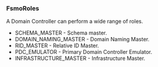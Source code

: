 ### FsmoRoles
A Domain Controller can perform a wide range of roles.

- SCHEMA_MASTER - Schema master.
- DOMAIN_NAMING_MASTER - Domain Naming Master.
- RID_MASTER - Relative ID Master.
- PDC_EMULATOR - Primary Domain Controller Emulator.
- INFRASTRUCTURE_MASTER - Infrastructure Master.
